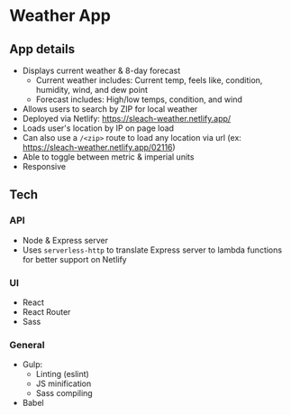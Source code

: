 # Weather App

## App details
* Displays current weather & 8-day forecast
  * Current weather includes: Current temp, feels like, condition, humidity, wind, and dew point
  * Forecast includes: High/low temps, condition, and wind
* Allows users to search by ZIP for local weather
* Deployed via Netlify: https://sleach-weather.netlify.app/
* Loads user's location by IP on page load
* Can also use a `/<zip>` route to load any location via url (ex: https://sleach-weather.netlify.app/02116)
* Able to toggle between metric & imperial units
* Responsive

## Tech
### API
* Node & Express server
* Uses `serverless-http` to translate Express server to lambda functions for better support on Netlify
### UI
* React
* React Router
* Sass
### General
* Gulp:
  * Linting (eslint)
  * JS minification
  * Sass compiling
* Babel
